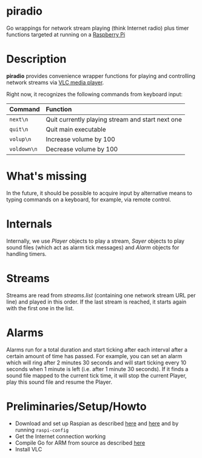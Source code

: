 piradio
=======

Go wrappings for network stream playing (think Internet radio) plus 
timer functions targeted at running on a [Raspberry Pi](http://www.raspberrypi.org/)


Description
===========

**piradio** provides convenience wrapper functions for playing and controlling network streams 
via [VLC media player](http://www.videolan.org/vlc/).

Right now, it recognizes the following commands from keyboard input:

| Command | Function |
|:--------|:------------|
| `next\n`    | Quit currently playing stream and start next one         |
| `quit\n`    | Quit main executable |
| `volup\n`   | Increase volume by 100 |
| `voldown\n` | Decrease volume by 100 |


What's missing
==============

In the future, it should be possible to acquire input by alternative means to typing commands on 
a keyboard, for example, via remote control. 


Internals
=========

Internally, we use _Player_ objects to play a stream, 
_Sayer_ objects to play sound files (which act as alarm tick messages) 
and _Alarm_ objects for handling timers.

Streams
=======

Streams are read from _streams.list_ (containing one network stream URL per line) 
and played in this order. If the last stream is reached, 
it starts again with the first one in the list.


Alarms
======

Alarms run for a total duration and start ticking after each interval after a certain amount of time 
has passed. For example, you can set an alarm which will ring after 2 minutes 30 seconds and will start ticking
every 10 seconds when 1 minute is left (i.e. after 1 minute 30 seconds). If it finds a sound file mapped 
to the current tick time,
it will stop the current Player, play this sound file and resume the Player.


Preliminaries/Setup/Howto
=========================

* Download and set up Raspian as described [here](http://www.raspberrypi.org/downloads)
and [here](http://elinux.org/RPi_Easy_SD_Card_Setup#SD_card_setup) and by running
`raspi-config`
* Get the Internet connection working
* Compile Go for ARM from source as described [here](http://golang.org/doc/install/source)
* Install VLC


